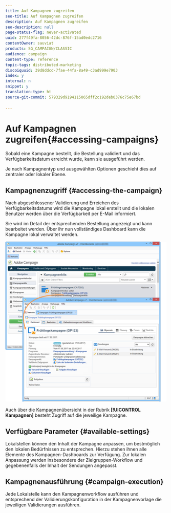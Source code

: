```yaml
---
title: Auf Kampagnen zugreifen
seo-title: Auf Kampagnen zugreifen
description: Auf Kampagnen zugreifen
seo-description: null
page-status-flag: never-activated
uuid: 277f49fa-8056-42dc-876f-15ad0edc2716
contentOwner: sauviat
products: SG_CAMPAIGN/CLASSIC
audience: campaign
content-type: reference
topic-tags: distributed-marketing
discoiquuid: 39d8ddcd-7fae-44fa-8a49-c3ad999e7903
index: y
internal: n
snippet: y
translation-type: ht
source-git-commit: 579329d9194115065dff2c192deb0376c75e67bd

---
```



# Auf Kampagnen zugreifen{#accessing-campaigns}

Sobald eine Kampagne bestellt, die Bestellung validiert und das Verfügbarkeitsdatum erreicht wurde, kann sie ausgeführt werden.

Je nach Kampagnentyp und ausgewählten Optionen geschieht dies auf zentraler oder lokaler Ebene.

## Kampagnenzugriff {#accessing-the-campaign}

Nach abgeschlossener Validierung und Erreichen des Verfügbarkeitsdatums wird die Kampagne lokal erstellt und die lokalen Benutzer werden über die Verfügbarkeit per E-Mail informiert.

Sie wird im Detail der entsprechenden Bestellung angezeigt und kann bearbeitet werden. Über ihr nun vollständiges Dashboard kann die Kampagne lokal verwaltet werden.

![](assets/mkg_dist_local_op_edit_new_op1.png)

Auch über die Kampagnenübersicht in der Rubrik **[!UICONTROL Kampagnen]** besteht Zugriff auf die jeweilige Kampagne.

## Verfügbare Parameter {#available-settings}

Lokalstellen können den Inhalt der Kampagne anpassen, um bestmöglich den lokalen Bedürfnissen zu entsprechen. Hierzu stehen ihnen alle Elemente des Kampagnen-Dashboards zur Verfügung. Zur lokalen Anpassung werden insbesondere der Zielgruppen-Workflow und gegebenenfalls der Inhalt der Sendungen angepasst.

## Kampagnenausführung {#campaign-execution}

Jede Lokalstelle kann den Kampagnenworkflow ausführen und entsprechend der Validierungskonfiguration in der Kampagnenvorlage die jeweiligen Validierungen ausführen.
